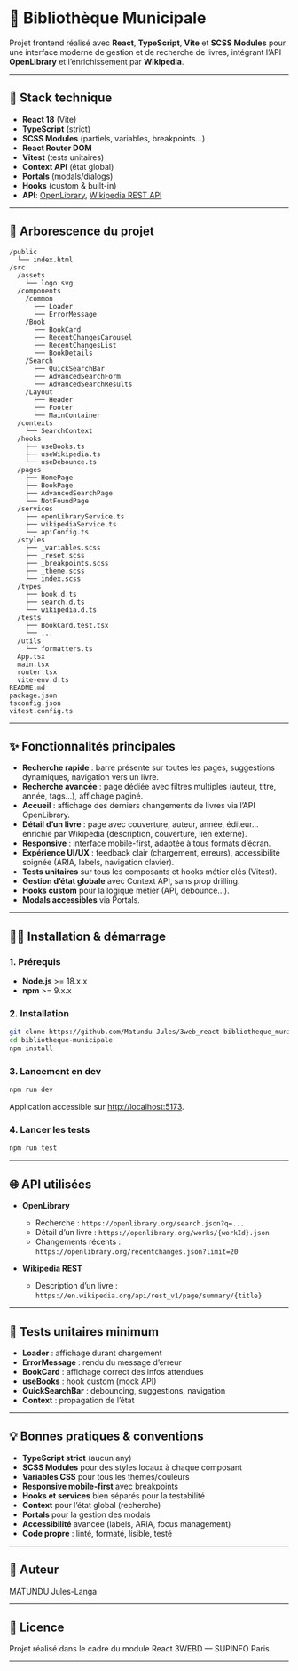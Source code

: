 # 📙 Bibliothèque Municipale

Projet frontend réalisé avec **React**, **TypeScript**, **Vite** et **SCSS Modules** pour une interface moderne de gestion et de recherche de livres, intégrant l’API **OpenLibrary** et l’enrichissement par **Wikipedia**.

---

## 🚀 Stack technique

- **React 18** (Vite)
- **TypeScript** (strict)
- **SCSS Modules** (partiels, variables, breakpoints…)
- **React Router DOM**
- **Vitest** (tests unitaires)
- **Context API** (état global)
- **Portals** (modals/dialogs)
- **Hooks** (custom & built-in)
- **API**: [OpenLibrary](https://openlibrary.org/developers/api), [Wikipedia REST API](https://www.mediawiki.org/wiki/API:REST_API)

---

## 📂 Arborescence du projet

```
/public
  └── index.html
/src
  /assets
    └── logo.svg
  /components
    /common
      ├── Loader
      └── ErrorMessage
    /Book
      ├── BookCard
      ├── RecentChangesCarousel
      ├── RecentChangesList
      └── BookDetails
    /Search
      ├── QuickSearchBar
      ├── AdvancedSearchForm
      └── AdvancedSearchResults
    /Layout
      ├── Header
      ├── Footer
      └── MainContainer
  /contexts
    └── SearchContext
  /hooks
    ├── useBooks.ts
    ├── useWikipedia.ts
    └── useDebounce.ts
  /pages
    ├── HomePage
    ├── BookPage
    ├── AdvancedSearchPage
    └── NotFoundPage
  /services
    ├── openLibraryService.ts
    ├── wikipediaService.ts
    └── apiConfig.ts
  /styles
    ├── _variables.scss
    ├── _reset.scss
    ├── _breakpoints.scss
    ├── _theme.scss
    └── index.scss
  /types
    ├── book.d.ts
    ├── search.d.ts
    └── wikipedia.d.ts
  /tests
    ├── BookCard.test.tsx
    └── ...
  /utils
    └── formatters.ts
  App.tsx
  main.tsx
  router.tsx
  vite-env.d.ts
README.md
package.json
tsconfig.json
vitest.config.ts
```

---

## ✨ Fonctionnalités principales

- **Recherche rapide** : barre présente sur toutes les pages, suggestions dynamiques, navigation vers un livre.
- **Recherche avancée** : page dédiée avec filtres multiples (auteur, titre, année, tags…), affichage paginé.
- **Accueil** : affichage des derniers changements de livres via l’API OpenLibrary.
- **Détail d’un livre** : page avec couverture, auteur, année, éditeur… enrichie par Wikipedia (description, couverture, lien externe).
- **Responsive** : interface mobile-first, adaptée à tous formats d’écran.
- **Expérience UI/UX** : feedback clair (chargement, erreurs), accessibilité soignée (ARIA, labels, navigation clavier).
- **Tests unitaires** sur tous les composants et hooks métier clés (Vitest).
- **Gestion d’état globale** avec Context API, sans prop drilling.
- **Hooks custom** pour la logique métier (API, debounce…).
- **Modals accessibles** via Portals.

---

## 🧑‍💻 Installation & démarrage

### 1. Prérequis

- **Node.js** >= 18.x.x
- **npm** >= 9.x.x

### 2. Installation

```bash
git clone https://github.com/Matundu-Jules/3web_react-bibliotheque_municipale.git
cd bibliotheque-municipale
npm install
```

### 3. Lancement en dev

```bash
npm run dev
```

Application accessible sur [http://localhost:5173](http://localhost:5173).

### 4. Lancer les tests

```bash
npm run test
```

---

## 🌐 API utilisées

- **OpenLibrary**

  - Recherche : `https://openlibrary.org/search.json?q=...`
  - Détail d’un livre : `https://openlibrary.org/works/{workId}.json`
  - Changements récents : `https://openlibrary.org/recentchanges.json?limit=20`

- **Wikipedia REST**

  - Description d’un livre : `https://en.wikipedia.org/api/rest_v1/page/summary/{title}`

---

## 🥺 Tests unitaires minimum

- **Loader** : affichage durant chargement
- **ErrorMessage** : rendu du message d’erreur
- **BookCard** : affichage correct des infos attendues
- **useBooks** : hook custom (mock API)
- **QuickSearchBar** : debouncing, suggestions, navigation
- **Context** : propagation de l’état

---

## 💡 Bonnes pratiques & conventions

- **TypeScript strict** (aucun any)
- **SCSS Modules** pour des styles locaux à chaque composant
- **Variables CSS** pour tous les thèmes/couleurs
- **Responsive mobile-first** avec breakpoints
- **Hooks et services** bien séparés pour la testabilité
- **Context** pour l’état global (recherche)
- **Portals** pour la gestion des modals
- **Accessibilité** avancée (labels, ARIA, focus management)
- **Code propre** : linté, formaté, lisible, testé

---

## 👤 Auteur

MATUNDU Jules-Langa

---

## 📄 Licence

Projet réalisé dans le cadre du module React 3WEBD — SUPINFO Paris.

---
